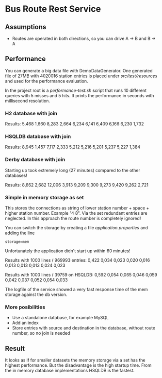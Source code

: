 # Bus Route Rest Service

## Assumptions
* Routes are operated in both directions, so you can drive A -> B and B -> A

## Performance
You can generate a big data file with DemoDataGenerator. One generated file of 27MB 
with 4020016 station entries is placed under *src/test/resources* and used for 
the performance evaluation.

In the project root is a *performance-test.sh* script that runs 10 different queries
with 5 misses and 5 hits. It prints the performance in seconds with millisecond
resolution.

### H2 database with join
Results:
5,468
1,660
8,283
2,664
6,234
6,141
6,409
6,166
6,230
1,732

### HSQLDB database with join
Results:
8,945
1,457
7,117
2,333
5,212
5,216
5,201
5,237
5,227
1,384


### Derby database with join
Starting up took extremely long (27 minutes) compared to the other databases!

Results:
8,662
2,682
12,006
3,913
9,209
9,300
9,273
9,420
9,262
2,721


### Simple in memory storage as set
This stores the connections as string of lower station number + space + higher station number.
Example "4 8". Via the set redundant entries are neglected. In this approach the route number
is completely ignored!

You can switch the storage by creating a file *application.properties* and adding the line
```
storage=mem
```

Unfortunately the application didn't start up within 60 minutes!

Results with 1000 lines / 969993 entries:
0,422
0,034
0,023
0,020
0,016
0,013
0,013
0,013
0,024
0,023

Results with 1000 lines / 39759 on HSQLDB:
0,592
0,054
0,065
0,046
0,059
0,042
0,037
0,052
0,054
0,033

The logfile of the service showed a very fast response time of the mem storage against the db
version.

### More posibilities
* Use a standalone database, for example MySQL
* Add an index
* Store entries with source and destination in the database, without route number, so no join is needed

## Result
It looks as if for smaller datasets the memory storage via a set has the highest performance. But the 
disadvantage is the high startup time. From the in memory database implementations HSQLDB is the fastest.
